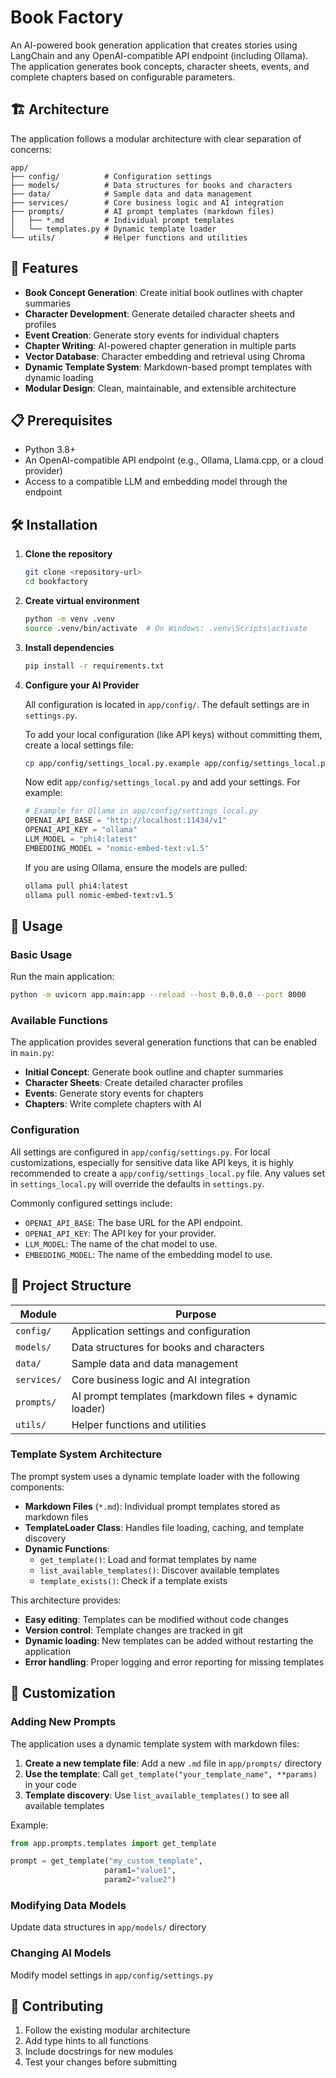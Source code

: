 # Book Factory

An AI-powered book generation application that creates stories using LangChain and any OpenAI-compatible API endpoint (including Ollama). The application generates book concepts, character sheets, events, and complete chapters based on configurable parameters.

## 🏗️ Architecture

The application follows a modular architecture with clear separation of concerns:

```
app/
├── config/          # Configuration settings
├── models/          # Data structures for books and characters
├── data/            # Sample data and data management
├── services/        # Core business logic and AI integration
├── prompts/         # AI prompt templates (markdown files)
│   ├── *.md         # Individual prompt templates
│   └── templates.py # Dynamic template loader
└── utils/           # Helper functions and utilities
```

## 🚀 Features

- **Book Concept Generation**: Create initial book outlines with chapter summaries
- **Character Development**: Generate detailed character sheets and profiles
- **Event Creation**: Generate story events for individual chapters
- **Chapter Writing**: AI-powered chapter generation in multiple parts
- **Vector Database**: Character embedding and retrieval using Chroma
- **Dynamic Template System**: Markdown-based prompt templates with dynamic loading
- **Modular Design**: Clean, maintainable, and extensible architecture

## 📋 Prerequisites

- Python 3.8+
- An OpenAI-compatible API endpoint (e.g., Ollama, Llama.cpp, or a cloud provider)
- Access to a compatible LLM and embedding model through the endpoint

## 🛠️ Installation

1. **Clone the repository**
   ```bash
   git clone <repository-url>
   cd bookfactory
   ```

2. **Create virtual environment**
   ```bash
   python -m venv .venv
   source .venv/bin/activate  # On Windows: .venv\Scripts\activate
   ```

3. **Install dependencies**
   ```bash
   pip install -r requirements.txt
   ```

4. **Configure your AI Provider**

   All configuration is located in `app/config/`. The default settings are in `settings.py`.

   To add your local configuration (like API keys) without committing them, create a local settings file:
   ```bash
   cp app/config/settings_local.py.example app/config/settings_local.py
   ```
   Now edit `app/config/settings_local.py` and add your settings. For example:
   ```python
   # Example for Ollama in app/config/settings_local.py
   OPENAI_API_BASE = "http://localhost:11434/v1"
   OPENAI_API_KEY = "ollama"
   LLM_MODEL = "phi4:latest"
   EMBEDDING_MODEL = "nomic-embed-text:v1.5"
   ```

   If you are using Ollama, ensure the models are pulled:
   ```bash
   ollama pull phi4:latest
   ollama pull nomic-embed-text:v1.5
   ```

## 🎯 Usage

### Basic Usage

Run the main application:
```bash
python -m uvicorn app.main:app --reload --host 0.0.0.0 --port 8000
```

### Available Functions

The application provides several generation functions that can be enabled in `main.py`:

- **Initial Concept**: Generate book outline and chapter summaries
- **Character Sheets**: Create detailed character profiles
- **Events**: Generate story events for chapters
- **Chapters**: Write complete chapters with AI

### Configuration

All settings are configured in `app/config/settings.py`. For local customizations, especially for sensitive data like API keys, it is highly recommended to create a `app/config/settings_local.py` file. Any values set in `settings_local.py` will override the defaults in `settings.py`.

Commonly configured settings include:

- `OPENAI_API_BASE`: The base URL for the API endpoint.
- `OPENAI_API_KEY`: The API key for your provider.
- `LLM_MODEL`: The name of the chat model to use.
- `EMBEDDING_MODEL`: The name of the embedding model to use.

## 📁 Project Structure

| Module | Purpose |
|--------|---------|
| `config/` | Application settings and configuration |
| `models/` | Data structures for books and characters |
| `data/` | Sample data and data management |
| `services/` | Core business logic and AI integration |
| `prompts/` | AI prompt templates (markdown files + dynamic loader) |
| `utils/` | Helper functions and utilities |

### Template System Architecture

The prompt system uses a dynamic template loader with the following components:

- **Markdown Files** (`*.md`): Individual prompt templates stored as markdown files
- **TemplateLoader Class**: Handles file loading, caching, and template discovery
- **Dynamic Functions**: 
  - `get_template()`: Load and format templates by name
  - `list_available_templates()`: Discover available templates
  - `template_exists()`: Check if a template exists

This architecture provides:
- **Easy editing**: Templates can be modified without code changes
- **Version control**: Template changes are tracked in git
- **Dynamic loading**: New templates can be added without restarting the application
- **Error handling**: Proper logging and error reporting for missing templates

## 🔧 Customization

### Adding New Prompts
The application uses a dynamic template system with markdown files:

1. **Create a new template file**: Add a new `.md` file in `app/prompts/` directory
2. **Use the template**: Call `get_template("your_template_name", **params)` in your code
3. **Template discovery**: Use `list_available_templates()` to see all available templates

Example:
```python
from app.prompts.templates import get_template

prompt = get_template("my_custom_template", 
                     param1="value1", 
                     param2="value2")
```

### Modifying Data Models
Update data structures in `app/models/` directory

### Changing AI Models
Modify model settings in `app/config/settings.py`

## 🤝 Contributing

1. Follow the existing modular architecture
2. Add type hints to all functions
3. Include docstrings for new modules
4. Test your changes before submitting
